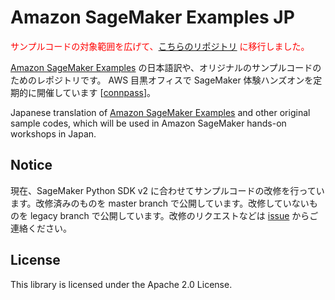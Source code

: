 # Amazon SageMaker Examples JP
<span style="color: red; ">サンプルコードの対象範囲を広げて、[こちらのリポジトリ](https://github.com/aws-samples/aws-ml-jp) に移行しました。</span>

[Amazon SageMaker Examples](https://github.com/awslabs/amazon-sagemaker-examples) の日本語訳や、オリジナルのサンプルコードのためのレポジトリです。
AWS 目黒オフィスで SageMaker 体験ハンズオンを定期的に開催しています [[connpass](https://awsj-ml.connpass.com/)]。

Japanese translation of [Amazon SageMaker Examples](https://github.com/awslabs/amazon-sagemaker-examples) and other original sample codes, which will be used in Amazon SageMaker hands-on workshops in Japan.

## Notice

現在、SageMaker Python SDK v2 に合わせてサンプルコードの改修を行っています。改修済みのものを master branch で公開しています。改修していないものを legacy branch で公開しています。改修のリクエストなどは [issue](https://github.com/aws-samples/amazon-sagemaker-examples-jp/issues) からご連絡ください。

## License

This library is licensed under the Apache 2.0 License. 
